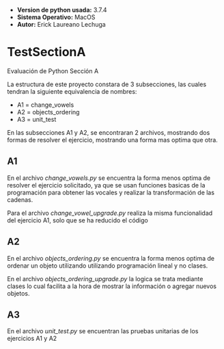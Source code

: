 - **Version de python usada:** 3.7.4
- **Sistema Operativo:** MacOS
- **Autor:** Erick Laureano Lechuga 

# TestSectionA
Evaluación de Python Sección A

La estructura de este proyecto constara de 3 subsecciones,
las cuales tendran la siguiente equivalencia de nombres: 

- A1 = change_vowels
- A2 = objects_ordering
- A3 = unit_test

En las subsecciones A1 y A2, se encontraran 2 archivos, mostrando dos formas
de resolver el ejercicio, mostrando una forma mas optima que otra.

## A1
En el archivo *change_vowels.py* se encuentra la forma menos optima
de resolver el ejercicio solicitado, ya que se usan funciones basicas
de la programación para obtener las vocales y realizar la transformación
de las cadenas.

Para el archivo *change_vowel_upgrade.py* realiza la misma funcionalidad
del ejercicio A1, solo que se ha reducido el código

## A2
En el archivo *objects_ordering.py* se encuentra la forma menos optima de
ordenar un objeto utilizando utilizando programación lineal y no clases.

En el archivo *objects_ordering_upgrade.py* la logica se trata mediante
clases lo cual facilita a la hora de mostrar la información o agregar
nuevos objetos.

## A3
En el archivo *unit_test.py* se encuentran las pruebas unitarias de los
ejercicios A1 y A2